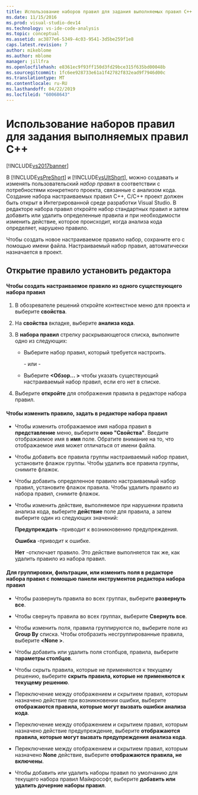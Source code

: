 ```yaml
---
title: Использование наборов правил для задания выполняемых правил C++ | Документация Майкрософт
ms.date: 11/15/2016
ms.prod: visual-studio-dev14
ms.technology: vs-ide-code-analysis
ms.topic: conceptual
ms.assetid: ac3877e6-5349-4c03-9541-3d5be259f1e8
caps.latest.revision: 7
author: mikeblome
ms.author: mblome
manager: jillfra
ms.openlocfilehash: e8361ec9f93ff150d3fd29bce315f635bd00048b
ms.sourcegitcommit: 1fc6ee928733e61a1f42782f832ead9f7946d00c
ms.translationtype: MT
ms.contentlocale: ru-RU
ms.lasthandoff: 04/22/2019
ms.locfileid: "60068643"
---
```

# <a name="using-rule-sets-to-specify-the-c-rules-to-run"></a>Использование наборов правил для задания выполняемых правил C++
[!INCLUDE[vs2017banner](../includes/vs2017banner.md)]

В [!INCLUDE[vsPreShort](../includes/vspreshort-md.md)] и [!INCLUDE[vsUltShort](../includes/vsultshort-md.md)], можно создавать и изменять пользовательский *набор правил* в соответствии с потребностями конкретного проекта, связанные с анализом кода. Создание набора настраиваемых правил C++, C/C++ проект должен быть открыт в Интегрированной среде разработки Visual Studio. В редакторе набора правил откройте набор стандартных правил и затем добавить или удалить определенные правила и при необходимости изменить действие, которое происходит, когда анализа кода определяет, нарушено правило.  
  
 Чтобы создать новое настраиваемое правило набор, сохраните его с помощью имени файла. Настраиваемый набор правил, автоматически назначается в проект.  
  
## <a name="opening-the-rule-set-editor"></a>Открытие правило установить редактора  
  
#### <a name="to-create-a-custom-rule-from-a-single-existing-rule-set"></a>Чтобы создать настраиваемое правило из одного существующего набора правил  
  
1. В обозревателе решений откройте контекстное меню для проекта и выберите **свойства**.  
  
2. На **свойства** вкладке, выберите **анализа кода**.  
  
3. В **набора правил** стрелку раскрывающегося списка, выполните одно из следующих:  
  
   - Выберите набор правил, который требуется настроить.  
  
     \- или -  
  
   - Выберите  **\<Обзор... >** чтобы указать существующий настраиваемый набор правил, если его нет в списке.  
  
4. Выберите **откройте** для отображения правила в редакторе набора правил.  
  
#### <a name="to-modify-a-rule-set-in-the-rule-set-editor"></a>Чтобы изменить правило, задать в редакторе набора правил  
  
- Чтобы изменить отображаемое имя набора правил в **представление** меню, выберите **окно "Свойства"**. Введите отображаемое имя в **имя** поле. Обратите внимание на то, что отображаемое имя может отличаться от имени файла.  
  
- Чтобы добавить все правила группы настраиваемый набор правил, установите флажок группы. Чтобы удалить все правила группы, снимите флажок.  
  
- Чтобы добавить определенное правило настраиваемый набор правил, установите флажок правила. Чтобы удалить правило из набора правил, снимите флажок.  
  
- Чтобы изменить действие, выполняемое при нарушении правила анализа кода, выберите **действие** поле для правила, а затем выберите один из следующих значений:  
  
     **Предупреждать** -приводит к возникновению предупреждения.  
  
     **Ошибка** -приводит к ошибке.  
  
     **Нет** -отключает правило. Это действие выполняется так же, как удалить правило из набора правил.  
  
#### <a name="to-group-filter-or-change-the-fields-in-the-rule-set-editor-by-using-the-rule-set-editor-toolbar"></a>Для группировки, фильтрации, или изменить поля в редакторе набора правил с помощью панели инструментов редактора набора правил  
  
- Чтобы развернуть правила во всех группах, выберите **развернуть все**.  
  
- Чтобы свернуть правила во всех группах, выберите **Свернуть все**.  
  
- Чтобы изменить поля, правила группируются по, выберите поле из **Group By** списка. Чтобы отобразить несгруппированные правила, выберите  **\<None >**.  
  
- Чтобы добавить или удалить поля столбцов, правила, выберите **параметры столбцов**.  
  
- Чтобы скрыть правила, которые не применяются к текущему решению, выберите **скрыть правила, которые не применяются к текущему решению**.  
  
- Переключение между отображением и скрытием правил, которым назначено действие при возникновении ошибки, выберите **отображаются правила, которые могут вызвать ошибки анализа кода**.  
  
- Переключение между отображением и скрытием правил, которым назначено действие предупреждение, выберите **отображаются правила, которые могут вызвать предупреждения анализа кода**.  
  
- Переключение между отображением и скрытием правил, которым назначено **None** действие, выберите **отображаются правила, не включены**.  
  
- Чтобы добавить или удалить наборы правил по умолчанию для текущего набора правил Майкрософт, выберите **добавить или удалить дочерние наборы правил**.
